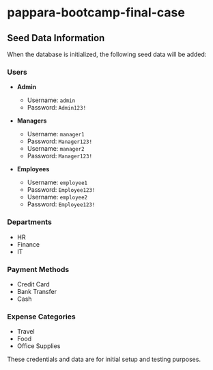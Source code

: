 # pappara-bootcamp-final-case

## Seed Data Information

When the database is initialized, the following seed data will be added:

### Users
- **Admin**
  - Username: `admin`
  - Password: `Admin123!`

- **Managers**
  - Username: `manager1`
  - Password: `Manager123!`
  - Username: `manager2`
  - Password: `Manager123!`

- **Employees**
  - Username: `employee1`
  - Password: `Employee123!`
  - Username: `employee2`
  - Password: `Employee123!`

### Departments
- HR
- Finance
- IT

### Payment Methods
- Credit Card
- Bank Transfer
- Cash

### Expense Categories
- Travel
- Food
- Office Supplies

These credentials and data are for initial setup and testing purposes.
